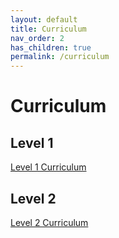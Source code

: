 ```yaml
---
layout: default
title: Curriculum
nav_order: 2
has_children: true
permalink: /curriculum
---
```


# Curriculum

## Level 1
[Level 1 Curriculum](./curriculum/level-1)

## Level 2
[Level 2 Curriculum](./curriculum/level-2)
